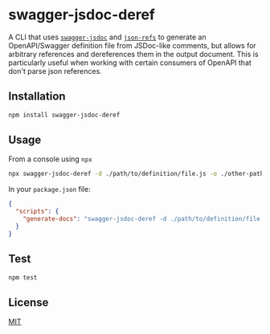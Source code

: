 # swagger-jsdoc-deref

A CLI that uses [`swagger-jsdoc`] and [`json-refs`] to generate an
OpenAPI/Swagger definition file from JSDoc-like comments, but allows for
arbitrary references and dereferences them in the output document. This is
particularly useful when working with certain consumers of OpenAPI that
don't parse json references.

## Installation

``` sh
npm install swagger-jsdoc-deref
```

## Usage

From a console using `npx`

``` sh
npx swagger-jsdoc-deref -d ./path/to/definition/file.js -o ./other-path/output.json
```

In your `package.json` file:

``` json
{
  "scripts": {
    "generate-docs": "swagger-jsdoc-deref -d ./path/to/definition/file.js -o ./other-path/"
  }
}
```

## Test

``` sh
npm test
```

## License

[MIT](LICENSE)

[`swagger-jsdoc`]: https://www.npmjs.com/package/swagger-jsdoc
[`json-refs`]: https://www.npmjs.com/package/json-refs
